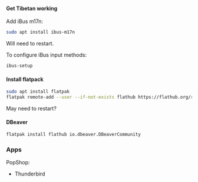 #### Get Tibetan working
Add iBus m17n:
```bash
sudo apt install ibus-m17n
```
Will need to restart.

To configure iBus input methods:
```bash
ibus-setup
```
#### Install flatpack
```bash
sudo apt install flatpak
flatpak remote-add --user --if-not-exists flathub https://flathub.org/repo/flathub.flatpakrepo
```
May need to restart?

#### DBeaver
```bash
flatpak install flathub io.dbeaver.DBeaverCommunity
```
### Apps
PopShop: 
- Thunderbird

